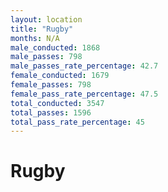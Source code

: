 ```yaml
---
layout: location
title: "Rugby"
months: N/A
male_conducted: 1868
male_passes: 798
male_passes_rate_percentage: 42.7
female_conducted: 1679
female_passes: 798
female_pass_rate_percentage: 47.5
total_conducted: 3547
total_passes: 1596
total_pass_rate_percentage: 45
---
```


# Rugby
